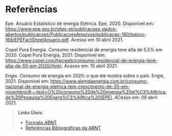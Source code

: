 # Referências

Epe. Anuário Estatístico de energia Elétrica. Epe, 2020. Disponível em: https://www.epe.gov.br/sites-pt/publicacoes-dados-abertos/publicacoes/PublicacoesArquivos/publicacao-160/topico-168/EPEFactSheetAnuario.pdf. Acesso em 10 abril 2021.

Copel Pura Energia. Consumo residencial de energia teve alta de 5,5% em 2020. Copel Pura Energia, 2021. Disponível em: https://www.copel.com/hpcweb/consumo-residencial-de-energia-teve-alta-de-55-em-2020/(link). Acesso em: 10 abril 2021.

Engie. Consumo de energia em 2020: o que ele mostra sobre o país. Engie, 2021. Disponível em: https://www.alemdaenergia.com.br/consumo-nacional-de-energia-eletrica-tem-crescimento-de-35-em-novembro/#:~:text=O%20consumo%20de%20energia%20el%C3%A9trica,de%20Pesquisa%20Energ%C3%A9tica%20(EPE). ACesso em: 09 abril 2021.

> **Links Úteis**:
> - [Formato ABNT](https://www.normastecnicas.com/abnt/trabalhos-academicos/referencias/)
> - [Referências Bibliográficas da ABNT](https://comunidade.rockcontent.com/referencia-bibliografica-abnt/)
